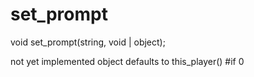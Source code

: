 # set_prompt

void set_prompt(string, void | object);

not yet implemented
object defaults to this_player()
#if 0
